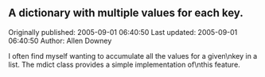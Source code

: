 ## A dictionary with multiple values for each key. 
Originally published: 2005-09-01 06:40:50 
Last updated: 2005-09-01 06:40:50 
Author: Allen Downey 
 
I often find myself wanting to accumulate all the values for a given\nkey in a list.  The mdict class provides a simple implementation of\nthis feature.